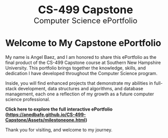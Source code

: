 <p align="center">
  <strong style="font-size: 34px;">CS-499 Capstone</strong><br>
  <span style="font-size: 24px;">Computer Science ePortfolio</span>
</p>

# Welcome to My Capstone ePortfolio

My name is Angel Baez, and I am honored to share this ePortfolio as the final product of the CS-499 Capstone course at Southern New Hampshire University. 
This portfolio brings together the knowledge, skills, and dedication I have developed throughout the Computer Science program.

Inside, you will find enhanced projects that demonstrate my abilities in full-stack development, data structures and algorithms, and database management, each one a reflection of my growth as a future computer science professional.

**Click here to explore the full interactive ePortfolio (https://anedbafe.github.io/CS-499-Capstone/Assets/milestoneone.html)**

Thank you for visiting, and welcome to my journey.

